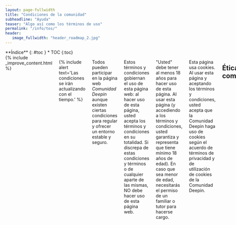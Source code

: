 ```yaml
---
layout: page-fullwidth
title: "Condiciones de la comunidad"
subheadline: "Ayuda"
teaser: "Algo así como los términos de uso"
permalink: "/info/tos/"
header:
   image_fullwidth: "header_roadmap_2.jpg"
---
```

<div class="row">
<div class="medium-4 medium-push-8 columns" markdown="1">
<div class="panel radius" markdown="1">
**Índice**
{: #toc }
*  TOC
{:toc}
</div>
</div><!-- /.medium-4.columns -->

<div class="medium-8 medium-pull-4 columns" markdown="1">
{% include _improve_content.html %}

{% include alert text='Las condiciones se irán actualizando con el tiempo.' %}

Todos pueden participar en la página web *Comunidad Deepin* aunque existen ciertas condiciones para regular y ofrecer un entorno estable y seguro.

Estos términos y condiciones gobiernan el uso de esta página web: al hacer uso de esta página, usted acepta los términos y condiciones en su totalidad. Si discrepa de estas condiciones y términos o de cualquier aparte de las mismas, NO debe hacer uso de esta página web.

"Usted" debe tener al menos 18 años para hacer uso de esta página. Al usar esta página (y accediendo a los términos y condiciones, usted garantiza y representa que tiene mínimo 18 años de edad). En caso que sea menor de edad, necesitarás el permiso de un familiar o tutor para hacerse cargo.

Esta página usa cookies. Al usar esta página y aceptando los términos y condiciones, usted acepta que la Comunidad Deepin haga uso de cookies según el acuerdo de términos de privacidad y de utilización de cookies de la Comunidad Deepin.

## Ética de la comunidad

La comunidad de Deepin busca ser amigable y coherente. Sin embargo, hay que crear una etiqueta para tener una relación segura y estable. Usted asume que:

1. Debe ser respetuoso(a) con otros usuarios. Evitando los insultos, intimidaciones, amenazas o violencia gratuita.
2. No distribuir contenido que incite el odio, terror o actos malintencionados.
3. No debe suplantar la identidad para actividades ilegales.
4. No debe publicar contenido privado de otras personas, como contraseñas, sin consentimiento.
5. No debe propiciar actividades perjudiciales como estafas piramidales o contenido difamatorio.

## Sobre las publicaciones

En caso que usted quiera aportar algún publicación:

1. No debe ser plagiada de páginas web. En caso de citar, se necesita mencionar la fuente si fuera posible.
2. No debe promover la publicidad no deseada (SPAM) o pornografía infantil.
3. Al adjuntar y/o enlazar, deben estar libres de virus o software malintencionado.
4. Las publicaciones pagadas por una empresa deben ser señaladas al final de la página, sustentando el motivo.
5. Las redacciones de solo texto son licenciadas automáticamente bajo [Creative Commons Attribution-NonCommercial-ShareAlike](https://creativecommons.org/licenses/by-nc-sa/4.0/) y [GNU Free Documentation License](https://www.gnu.org/copyleft/fdl.html). Si desea puede reemplazar la primera a una más permisiva, la  [Creative Commons Attribution-ShareAlike](https://creativecommons.org/licenses/by-sa/4.0/).

## Propiedad intelectual

Las redacciones de solo texto son licenciadas por defecto bajo [Creative Commons Attribution-NonCommercial-ShareAlike](https://creativecommons.org/licenses/by-nc-sa/4.0/) y [GNU Free Documentation License](https://www.gnu.org/copyleft/fdl.html).

Para más detalles, adjuntamos [el archivo "Licencia"]({{ site.url }}/info/licencia).

Otro contenido es propiedad intelectual de sus respectivos autores.

## Limitación de responsabilidad

La comunidad no será responsable a usted (ya sea bajo la ley contractual, la ley de responsabilidad o cualquier otra) en relación al contenido de, o el uso de, o cualquier conexión con, esta página:

* En el entendido que esta página se provee de manera gratuita, frente a cualquier pérdida;

* Por cualquier pérdida directa, especial o consecuencial; o

* Por cualquier pérdida de negocios, de ingresos, de utilidades, ganancias o ahorros anticipados, pérdida de contratos o de relaciones comerciales, pérdida de reputación o goodwill, o pérdida o corrupción de información o datos.

Estas limitaciones aplican aun cuando la comunidad haya sido advertido de la potencial pérdida.

En caso que ocurra algún intento de vandalismo, la comunidad se reserva el derecho de restringir el acceso a (otras) áreas de esta página, o a la integralidad de su página web.

<small markdown="1">[Ir al índice](#toc)</small>
{: .text-right }

</div><!-- /.medium-8.columns -->
</div><!-- /.row -->
